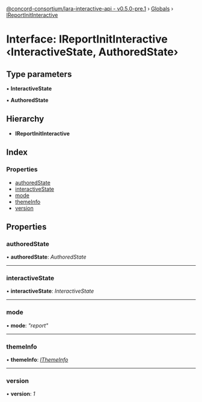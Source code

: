 [@concord-consortium/lara-interactive-api - v0.5.0-pre.1](../README.md) › [Globals](../globals.md) › [IReportInitInteractive](ireportinitinteractive.md)

# Interface: IReportInitInteractive ‹**InteractiveState, AuthoredState**›

## Type parameters

▪ **InteractiveState**

▪ **AuthoredState**

## Hierarchy

* **IReportInitInteractive**

## Index

### Properties

* [authoredState](ireportinitinteractive.md#authoredstate)
* [interactiveState](ireportinitinteractive.md#interactivestate)
* [mode](ireportinitinteractive.md#mode)
* [themeInfo](ireportinitinteractive.md#themeinfo)
* [version](ireportinitinteractive.md#version)

## Properties

###  authoredState

• **authoredState**: *AuthoredState*

___

###  interactiveState

• **interactiveState**: *InteractiveState*

___

###  mode

• **mode**: *"report"*

___

###  themeInfo

• **themeInfo**: *[IThemeInfo](ithemeinfo.md)*

___

###  version

• **version**: *1*
